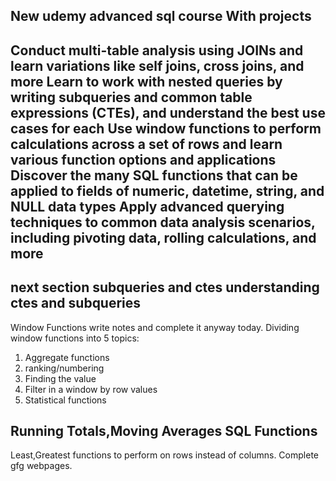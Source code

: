 New udemy advanced sql course
With projects
--
Conduct multi-table analysis using JOINs and learn variations like self joins, cross joins, and more
Learn to work with nested queries by writing subqueries and common table expressions (CTEs), and understand the best use cases for each
Use window functions to perform calculations across a set of rows and learn various function options and applications
Discover the many SQL functions that can be applied to fields of numeric, datetime, string, and NULL data types
Apply advanced querying techniques to common data analysis scenarios, including pivoting data, rolling calculations, and more
--
next section
subqueries and ctes
understanding ctes and subqueries
--
Window Functions
write notes and complete it anyway today.
Dividing window functions into 5 topics:
1. Aggregate functions
2. ranking/numbering
3. Finding the value
4. Filter in a window by row values
5. Statistical functions

Running Totals,Moving Averages
SQL Functions
--
Least,Greatest functions to perform on rows instead of columns.
Complete gfg webpages.
